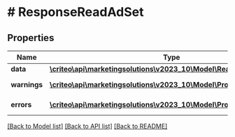 # # ResponseReadAdSet

## Properties

Name | Type | Description | Notes
------------ | ------------- | ------------- | -------------
**data** | [**\criteo\api\marketingsolutions\v2023_10\Model\ReadModelReadAdSet**](ReadModelReadAdSet.md) |  | [optional]
**warnings** | [**\criteo\api\marketingsolutions\v2023_10\Model\ProblemDetails[]**](ProblemDetails.md) |  | [optional] [readonly]
**errors** | [**\criteo\api\marketingsolutions\v2023_10\Model\ProblemDetails[]**](ProblemDetails.md) |  | [optional] [readonly]

[[Back to Model list]](../../README.md#models) [[Back to API list]](../../README.md#endpoints) [[Back to README]](../../README.md)
